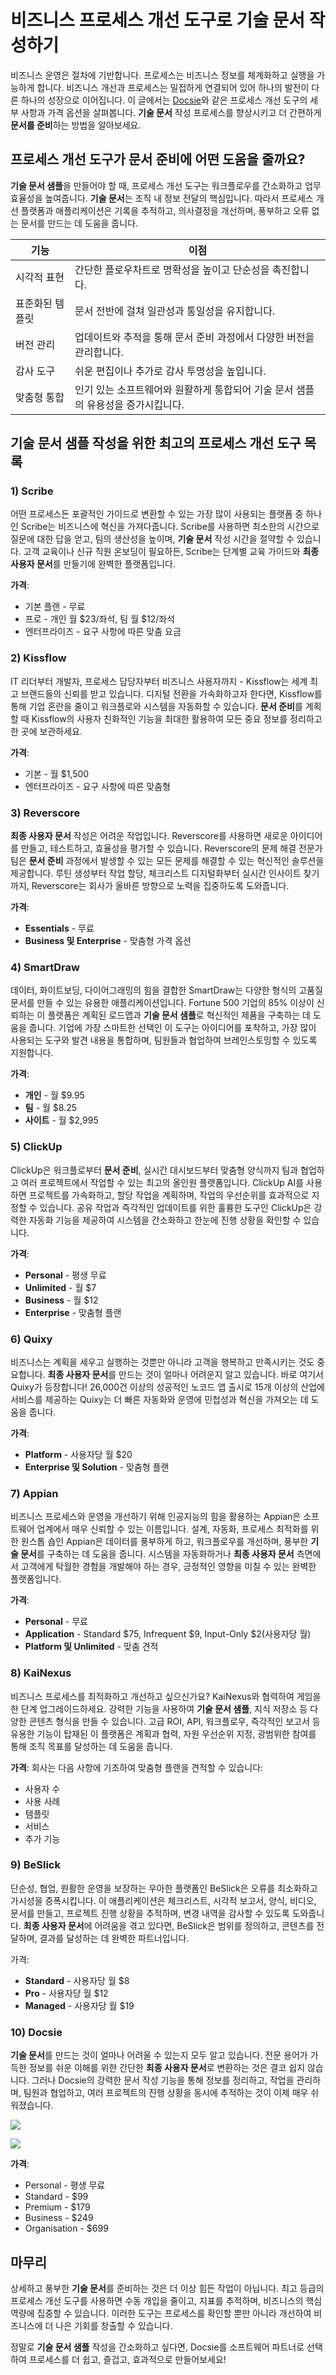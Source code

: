 # 비즈니스 프로세스 개선 도구로 기술 문서 작성하기

비즈니스 운영은 절차에 기반합니다. 프로세스는 비즈니스 정보를 체계화하고 실행을 가능하게 합니다. 비즈니스 개선과 프로세스는 밀접하게 연결되어 있어 하나의 발전이 다른 하나의 성장으로 이어집니다. 이 글에서는 [Docsie](https://help.docsie.io/)와 같은 프로세스 개선 도구의 세부 사항과 가격 옵션을 살펴봅니다. **기술 문서** 작성 프로세스를 향상시키고 더 간편하게 **문서를 준비**하는 방법을 알아보세요.

## 프로세스 개선 도구가 문서 준비에 어떤 도움을 줄까요?

**기술 문서 샘플**을 만들어야 할 때, 프로세스 개선 도구는 워크플로우를 간소화하고 업무 효율성을 높여줍니다. **기술 문서**는 조직 내 정보 전달의 핵심입니다. 따라서 프로세스 개선 플랫폼과 애플리케이션은 기록을 추적하고, 의사결정을 개선하며, 풍부하고 오류 없는 문서를 만드는 데 도움을 줍니다.

|기능|이점|
|-|-|
|시각적 표현|간단한 플로우차트로 명확성을 높이고 단순성을 촉진합니다.|
|표준화된 템플릿|문서 전반에 걸쳐 일관성과 통일성을 유지합니다.|
|버전 관리|업데이트와 추적을 통해 문서 준비 과정에서 다양한 버전을 관리합니다.|
|감사 도구|쉬운 편집이나 추가로 감사 투명성을 높입니다.|
|맞춤형 통합|인기 있는 소프트웨어와 원활하게 통합되어 기술 문서 샘플의 유용성을 증가시킵니다.|

## 기술 문서 샘플 작성을 위한 최고의 프로세스 개선 도구 목록

### 1) Scribe

어떤 프로세스든 포괄적인 가이드로 변환할 수 있는 가장 많이 사용되는 플랫폼 중 하나인 Scribe는 비즈니스에 혁신을 가져다줍니다. Scribe를 사용하면 최소한의 시간으로 질문에 대한 답을 얻고, 팀의 생산성을 높이며, **기술 문서** 작성 시간을 절약할 수 있습니다. 고객 교육이나 신규 직원 온보딩이 필요하든, Scribe는 단계별 교육 가이드와 **최종 사용자 문서**를 만들기에 완벽한 플랫폼입니다.

**가격**:
* 기본 플랜 - 무료
* 프로 - 개인 월 $23/좌석, 팀 월 $12/좌석
* 엔터프라이즈 - 요구 사항에 따른 맞춤 요금

### 2) Kissflow

IT 리더부터 개발자, 프로세스 담당자부터 비즈니스 사용자까지 - Kissflow는 세계 최고 브랜드들의 신뢰를 받고 있습니다. 디지털 전환을 가속화하고자 한다면, Kissflow를 통해 기업 혼란을 줄이고 워크플로와 시스템을 자동화할 수 있습니다. **문서 준비**를 계획할 때 Kissflow의 사용자 친화적인 기능을 최대한 활용하여 모든 중요 정보를 정리하고 한 곳에 보관하세요.

**가격**:
* 기본 - 월 $1,500
* 엔터프라이즈 - 요구 사항에 따른 맞춤형

### 3) Reverscore

**최종 사용자 문서** 작성은 어려운 작업입니다. Reverscore를 사용하면 새로운 아이디어를 만들고, 테스트하고, 효율성을 평가할 수 있습니다. Reverscore의 문제 해결 전문가 팀은 **문서 준비** 과정에서 발생할 수 있는 모든 문제를 해결할 수 있는 혁신적인 솔루션을 제공합니다. 루틴 생성부터 작업 할당, 체크리스트 디지털화부터 실시간 인사이트 찾기까지, Reverscore는 회사가 올바른 방향으로 노력을 집중하도록 도와줍니다.

**가격**:
* **Essentials** - 무료
* **Business 및 Enterprise** - 맞춤형 가격 옵션

### 4) SmartDraw

데이터, 화이트보딩, 다이어그래밍의 힘을 결합한 SmartDraw는 다양한 형식의 고품질 문서를 만들 수 있는 유용한 애플리케이션입니다. Fortune 500 기업의 85% 이상이 신뢰하는 이 플랫폼은 계획된 로드맵과 **기술 문서 샘플**로 혁신적인 제품을 구축하는 데 도움을 줍니다. 기업에 가장 스마트한 선택인 이 도구는 아이디어를 포착하고, 가장 많이 사용되는 도구와 발견 내용을 통합하며, 팀원들과 협업하여 브레인스토밍할 수 있도록 지원합니다.

**가격**:
* **개인** - 월 $9.95
* **팀** - 월 $8.25
* **사이트** - 월 $2,995

### 5) ClickUp

ClickUp은 워크플로부터 **문서 준비**, 실시간 대시보드부터 맞춤형 양식까지 팀과 협업하고 여러 프로젝트에서 작업할 수 있는 최고의 올인원 플랫폼입니다. ClickUp AI를 사용하면 프로젝트를 가속화하고, 할당 작업을 계획하며, 작업의 우선순위를 효과적으로 지정할 수 있습니다. 공유 작업과 즉각적인 업데이트를 위한 훌륭한 도구인 ClickUp은 강력한 자동화 기능을 제공하여 시스템을 간소화하고 한눈에 진행 상황을 확인할 수 있습니다.

**가격**:
* **Personal** - 평생 무료
* **Unlimited** - 월 $7
* **Business** - 월 $12
* **Enterprise** - 맞춤형 플랜

### 6) Quixy

비즈니스는 계획을 세우고 실행하는 것뿐만 아니라 고객을 행복하고 만족시키는 것도 중요합니다. **최종 사용자 문서**를 만드는 것이 얼마나 어려운지 알고 있습니다. 바로 여기서 Quixy가 등장합니다! 26,000건 이상의 성공적인 노코드 앱 출시로 15개 이상의 산업에 서비스를 제공하는 Quixy는 더 빠른 자동화와 운영에 민첩성과 혁신을 가져오는 데 도움을 줍니다.

**가격**:
* **Platform** - 사용자당 월 $20
* **Enterprise 및 Solution** - 맞춤형 플랜

### 7) Appian

비즈니스 프로세스와 운영을 개선하기 위해 인공지능의 힘을 활용하는 Appian은 소프트웨어 업계에서 매우 신뢰할 수 있는 이름입니다. 설계, 자동화, 프로세스 최적화를 위한 원스톱 숍인 Appian은 데이터를 풍부하게 하고, 워크플로우를 개선하며, 풍부한 **기술 문서**를 구축하는 데 도움을 줍니다. 시스템을 자동화하거나 **최종 사용자 문서** 측면에서 고객에게 탁월한 경험을 개발해야 하는 경우, 긍정적인 영향을 미칠 수 있는 완벽한 플랫폼입니다.

**가격**:
* **Personal** - 무료
* **Application** - Standard $75, Infrequent $9, Input-Only $2(사용자당 월)
* **Platform 및 Unlimited** - 맞춤 견적

### 8) KaiNexus

비즈니스 프로세스를 최적화하고 개선하고 싶으신가요? KaiNexus와 협력하여 게임을 한 단계 업그레이드하세요. 강력한 기능을 사용하여 **기술 문서 샘플**, 지식 저장소 등 다양한 콘텐츠 형식을 만들 수 있습니다. 고급 ROI, API, 워크플로우, 즉각적인 보고서 등 유용한 기능이 탑재된 이 플랫폼은 계획과 협력, 자원 우선순위 지정, 광범위한 참여를 통해 조직 목표를 달성하는 데 도움을 줍니다.

**가격**:
회사는 다음 사항에 기초하여 맞춤형 플랜을 견적할 수 있습니다:
* 사용자 수
* 사용 사례
* 템플릿
* 서비스
* 추가 기능

### 9) BeSlick

단순성, 협업, 원활한 운영을 보장하는 우아한 플랫폼인 BeSlick은 오류를 최소화하고 가시성을 증폭시킵니다. 이 애플리케이션은 체크리스트, 시각적 보고서, 양식, 비디오, 문서를 만들고, 프로젝트 진행 상황을 추적하며, 변경 내역을 감사할 수 있도록 도와줍니다. **최종 사용자 문서**에 어려움을 겪고 있다면, BeSlick은 범위를 정의하고, 콘텐츠를 전달하며, 결과를 달성하는 데 완벽한 파트너입니다.

가격:
* **Standard** - 사용자당 월 $8
* **Pro** - 사용자당 월 $12
* **Managed** - 사용자당 월 $19

### 10) Docsie

**기술 문서**를 만드는 것이 얼마나 어려울 수 있는지 모두 알고 있습니다. 전문 용어가 가득한 정보를 쉬운 이해를 위한 간단한 **최종 사용자 문서**로 변환하는 것은 결코 쉽지 않습니다. 그러나 Docsie의 강력한 문서 작성 기능을 통해 정보를 정리하고, 작업을 관리하며, 팀원과 협업하고, 여러 프로젝트의 진행 상황을 동시에 추적하는 것이 이제 매우 쉬워졌습니다.

![](https://cdn.docsie.io/workspace_PfNzfGj3YfKKtTO4T/doc_QiqgSuNoJpspcExF3/file_a04Edkze6qsVNh6Yh/image1.png)

![](https://cdn.docsie.io/workspace_PfNzfGj3YfKKtTO4T/doc_QiqgSuNoJpspcExF3/file_ngzQN4MlkbbF0IKYh/image2.png)

**가격**:
* Personal - 평생 무료
* Standard - $99
* Premium - $179
* Business - $249
* Organisation - $699

## 마무리

상세하고 풍부한 **기술 문서**를 준비하는 것은 더 이상 힘든 작업이 아닙니다. 최고 등급의 프로세스 개선 도구를 사용하면 수동 개입을 줄이고, 지표를 추적하며, 비즈니스의 핵심 역량에 집중할 수 있습니다. 이러한 도구는 프로세스를 확인할 뿐만 아니라 개선하여 비즈니스에 더 나은 기회를 창출할 수 있습니다.

정말로 **기술 문서 샘플** 작성을 간소화하고 싶다면, Docsie를 소프트웨어 파트너로 선택하여 프로세스를 더 쉽고, 즐겁고, 효과적으로 만들어보세요!